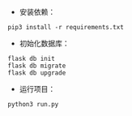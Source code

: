 - 安装依赖：
```
pip3 install -r requirements.txt
```

- 初始化数据库：
```
flask db init
flask db migrate
flask db upgrade
```
- 运行项目：
```
python3 run.py
```